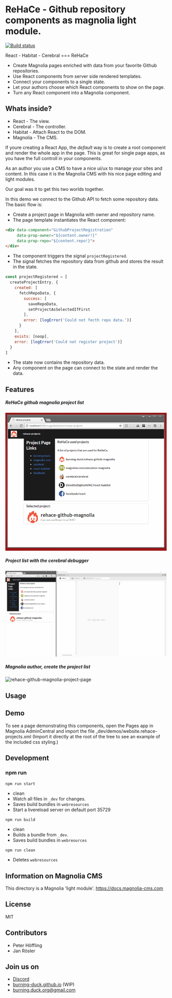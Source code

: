 # ReHaCe - Github repository components as magnolia light module.
 
[![Build status][travis-image]][travis-url]


React - Habitat - Cerebral === ReHaCe

- Create Magnolia pages enriched with data from your favorite Github repositories.
- Use React components from server side rendered templates.
- Connect your components to a single state.
- Let your authors choose which React components to show on the page.
- Turn any React component into a Magnolia component.

## Whats inside?

- React - The view.
- Cerebral -  The controller.
- Habitat - Attach React to the DOM.
- Magnolia - The CMS.

If youre creating a React App, the _default_ way is to create a root component and render the whole app in the page.
This is great for single page apps, as you have the full controll in your components.


As an author you use a CMS to have a nice ui/ux to manage your sites and content.
In this case it is the Magnolia CMS with his nice page editing and light modules.


Our goal was it to get this two worlds together.

 

In this demo we connect to the Github API to fetch some repository data.
The basic flow is:

- Create a project page in Magnolia with owner and repository name.
- The page template instantiates the React component:
```html
<div data-component="GithubProjectRegistration"
     data-prop-owner="${content.owner!}"
     data-prop-repo="${content.repo!}">
</div>
```
- The component triggers the signal `projectRegistered`.
- The signal fetches the repository data from github and stores the result in the state.
```javascript
const projectRegistered = [
  createProjectEntry, {
    created: [
      fetchRepoData, {
        success: [
          saveRepoData,
          setProjectAsSelectedIfFirst
        ],
        error: [logError('Could not fecth repo data.')]
      }
    ],
    exists: [noop],
    error: [logError('Could not register project')]
  }
]
```
- The state now contains the repository data.
- Any component on the page can connect to the state and render the data.


## Features

##### ReHaCe github magnolia project list
![rehace-github-magnolia-project-page](docs/rehace-github-magnolia-project-page.gif)

##### Project list with the cerebral debugger
![rehace-github-magnolia-project-page](docs/rehace-github-magnolia-cerebral-debugger.gif)

##### Magnolia author, create the project list
![rehace-github-magnolia-project-page](docs/rehace-github-magnolia.gif)


## Usage

## Demo
To see a page demonstrating this components, open the Pages app in Magnolia AdminCentral and import the file _dev/demos/website.rehace-projects.xml (Import it directly at the root of the tree to see an example of the included css styling.)


## Development

### npm run

```
npm run start
```
- clean
- Watch all files in `_dev` for changes.
- Saves build bundles in `webresources`
- Start a livereload server on default port 35729


```
npm run build
```
- clean
- Builds a bundle from `_dev`.
- Saves build bundles in `webreources`


```
npm run clean
```
- Deletes `webresources`


## Information on Magnolia CMS

This directory is a Magnolia 'light module'.
https://docs.magnolia-cms.com


## License
 MIT

## Contributors

- Peter Höffling
- Jan Rösler

## Join us on
- [Discord](https://discord.gg/5KGSrfd)
- [burning-duck.github.io](https://burning-duck.github.io/) (WIP)
- burning.duck.org@gmail.com


[travis-image]: https://img.shields.io/travis/burning-duck/rehace-github-magnolia.svg?style=flat
[travis-url]: https://travis-ci.org/burning-duck/rehace-github-magnolia
